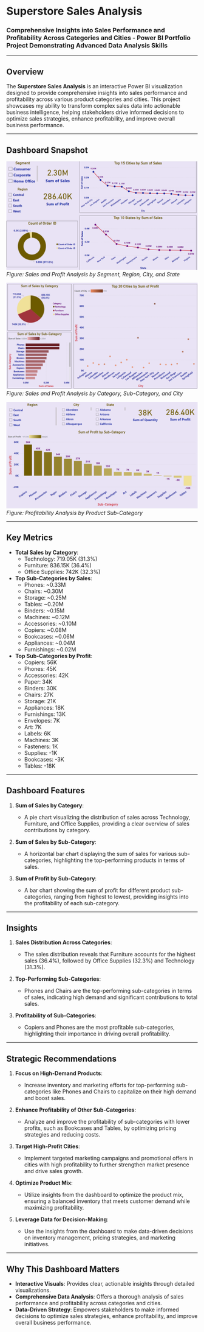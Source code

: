 # **Superstore Sales Analysis**  
### **Comprehensive Insights into Sales Performance and Profitability Across Categories and Cities - Power BI Portfolio Project Demonstrating Advanced Data Analysis Skills**  

---

## **Overview**  
The **Superstore Sales Analysis** is an interactive Power BI visualization designed to provide comprehensive insights into sales performance and profitability across various product categories and cities. This project showcases my ability to transform complex sales data into actionable business intelligence, helping stakeholders drive informed decisions to optimize sales strategies, enhance profitability, and improve overall business performance.

---

## **Dashboard Snapshot**  

![Sales and Profit Analysis by Segment, Region, City, and State](Images/Dashboard_Image_01.png)  
*Figure: Sales and Profit Analysis by Segment, Region, City, and State*  

![Sales and Profit Analysis by Category, Sub-Category, and City](Images/Dashboard_Image_02.png)  
*Figure: Sales and Profit Analysis by Category, Sub-Category, and City*  

![Profitability Analysis by Product Sub-Category](Images/Image_03.png)  
*Figure: Profitability Analysis by Product Sub-Category*

---

## **Key Metrics**  
- **Total Sales by Category**:  
   - Technology: 719.05K (31.3%)  
   - Furniture: 836.15K (36.4%)  
   - Office Supplies: 742K (32.3%)
- **Top Sub-Categories by Sales**:  
   - Phones: ~0.33M  
   - Chairs: ~0.30M  
   - Storage: ~0.25M  
   - Tables: ~0.20M  
   - Binders: ~0.15M  
   - Machines: ~0.12M  
   - Accessories: ~0.10M  
   - Copiers: ~0.08M  
   - Bookcases: ~0.06M  
   - Appliances: ~0.04M  
   - Furnishings: ~0.02M
- **Top Sub-Categories by Profit**:  
   - Copiers: 56K  
   - Phones: 45K  
   - Accessories: 42K  
   - Paper: 34K  
   - Binders: 30K  
   - Chairs: 27K  
   - Storage: 21K  
   - Appliances: 18K  
   - Furnishings: 13K  
   - Envelopes: 7K  
   - Art: 7K  
   - Labels: 6K  
   - Machines: 3K  
   - Fasteners: 1K  
   - Supplies: -1K  
   - Bookcases: -3K  
   - Tables: -18K

---

## **Dashboard Features**  

1. **Sum of Sales by Category**:  
   - A pie chart visualizing the distribution of sales across Technology, Furniture, and Office Supplies, providing a clear overview of sales contributions by category.

2. **Sum of Sales by Sub-Category**:  
   - A horizontal bar chart displaying the sum of sales for various sub-categories, highlighting the top-performing products in terms of sales.

3. **Sum of Profit by Sub-Category**:  
   - A bar chart showing the sum of profit for different product sub-categories, ranging from highest to lowest, providing insights into the profitability of each sub-category.

---

## **Insights**  

1. **Sales Distribution Across Categories**:  
   - The sales distribution reveals that Furniture accounts for the highest sales (36.4%), followed by Office Supplies (32.3%) and Technology (31.3%).

2. **Top-Performing Sub-Categories**:  
   - Phones and Chairs are the top-performing sub-categories in terms of sales, indicating high demand and significant contributions to total sales.

3. **Profitability of Sub-Categories**:  
   - Copiers and Phones are the most profitable sub-categories, highlighting their importance in driving overall profitability.

---

## **Strategic Recommendations**  

1. **Focus on High-Demand Products**:  
   - Increase inventory and marketing efforts for top-performing sub-categories like Phones and Chairs to capitalize on their high demand and boost sales.

2. **Enhance Profitability of Other Sub-Categories**:  
   - Analyze and improve the profitability of sub-categories with lower profits, such as Bookcases and Tables, by optimizing pricing strategies and reducing costs.

3. **Target High-Profit Cities**:  
   - Implement targeted marketing campaigns and promotional offers in cities with high profitability to further strengthen market presence and drive sales growth.

4. **Optimize Product Mix**:  
   - Utilize insights from the dashboard to optimize the product mix, ensuring a balanced inventory that meets customer demand while maximizing profitability.

5. **Leverage Data for Decision-Making**:  
   - Use the insights from the dashboard to make data-driven decisions on inventory management, pricing strategies, and marketing initiatives.

---

## **Why This Dashboard Matters**  
- **Interactive Visuals**: Provides clear, actionable insights through detailed visualizations.  
- **Comprehensive Data Analysis**: Offers a thorough analysis of sales performance and profitability across categories and cities.  
- **Data-Driven Strategy**: Empowers stakeholders to make informed decisions to optimize sales strategies, enhance profitability, and improve overall business performance.

